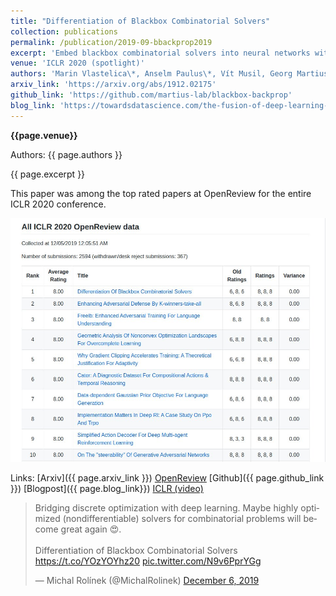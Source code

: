 ```yaml
---
title: "Differentiation of Blackbox Combinatorial Solvers"
collection: publications
permalink: /publication/2019-09-bbackprop2019
excerpt: 'Embed blackbox combinatorial solvers into neural networks without any sacrifices! How to turn c++ code for solving e.g. travelling salesman into a differentiable NN building block. Mostly theoretical work with update rule resembling classical SVM-based methods but revamped to make good theoretical sense for deep learning. The start of [#blackboxbackprop](https://twitter.com/hashtag/blackboxbackprop?src=hash).'
venue: 'ICLR 2020 (spotlight)'
authors: 'Marin Vlastelica\*, Anselm Paulus\*, Vít Musil, Georg Martius, Michal Rolínek'
arxiv_link: 'https://arxiv.org/abs/1912.02175'
github_link: 'https://github.com/martius-lab/blackbox-backprop'
blog_link: 'https://towardsdatascience.com/the-fusion-of-deep-learning-and-combinatorics-4d0112a74fa7'
---
```


**{{page.venue}}**

Authors: {{ page.authors }}

{{ page.excerpt }}


This paper was among the top rated papers at OpenReview for the entire ICLR 2020 conference.

![](../images/open_review_rank.jpeg)



Links: [Arxiv]({{ page.arxiv_link }}) [OpenReview](https://openreview.net/forum?id=BkevoJSYPB) [Github]({{ page.github_link }}) [Blogpost]({{ page.blog_link}}) [ICLR (video)](https://iclr.cc/virtual_2020/poster_BkevoJSYPB.html)

<blockquote class="twitter-tweet"><p lang="en" dir="ltr">Bridging discrete optimization with deep learning. Maybe highly optimized (nondifferentiable) solvers for combinatorial problems will become great again 😍.<br><br>Differentiation of Blackbox Combinatorial Solvers <a href="https://t.co/YOzYOYhz20">https://t.co/YOzYOYhz20</a> <a href="https://t.co/N9v6PprYGg">pic.twitter.com/N9v6PprYGg</a></p>&mdash; Michal Rolínek (@MichalRolinek) <a href="https://twitter.com/MichalRolinek/status/1203002311292928000?ref_src=twsrc%5Etfw">December 6, 2019</a></blockquote> <script async src="https://platform.twitter.com/widgets.js" charset="utf-8"></script>

